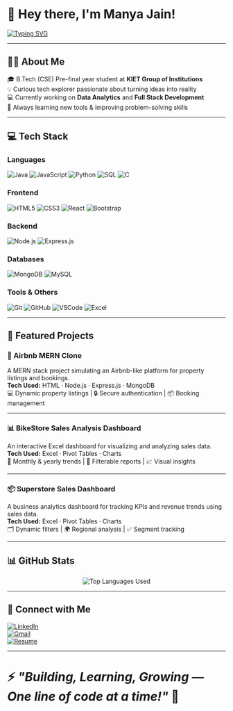 # 👋 Hey there, I'm Manya Jain!

[![Typing SVG](https://readme-typing-svg.demolab.com?font=Fira+Code&duration=3000&pause=500&color=36BCF7&width=800&lines=Full-Stack+Developer+%7C+Data+Analytics+Enthusiast;Passionate+about+Tech+%7C+Problem+Solver;Learning+and+Building+Every+Day)](https://git.io/typing-svg)

---

## 🙋‍♀️ About Me

🎓 B.Tech (CSE) Pre-final year student at **KIET Group of Institutions**  
💡 Curious tech explorer passionate about turning ideas into reality  
💻 Currently working on **Data Analytics** and **Full Stack Development**  
🌱 Always learning new tools & improving problem-solving skills  

---

## 💻 Tech Stack

### **Languages**
![Java](https://img.shields.io/badge/Java-ED8B00?style=for-the-badge&logo=openjdk&logoColor=white)
![JavaScript](https://img.shields.io/badge/JavaScript-F7DF1E?style=for-the-badge&logo=javascript&logoColor=black)
![Python](https://img.shields.io/badge/Python-3776AB?style=for-the-badge&logo=python&logoColor=white)
![SQL](https://img.shields.io/badge/SQL-4479A1?style=for-the-badge&logo=mysql&logoColor=white)
![C](https://img.shields.io/badge/C-00599C?style=for-the-badge&logo=c&logoColor=white)

### **Frontend**
![HTML5](https://img.shields.io/badge/HTML5-E34F26?style=for-the-badge&logo=html5&logoColor=white)
![CSS3](https://img.shields.io/badge/CSS3-1572B6?style=for-the-badge&logo=css3&logoColor=white)
![React](https://img.shields.io/badge/React-20232A?style=for-the-badge&logo=react&logoColor=61DAFB)
![Bootstrap](https://img.shields.io/badge/Bootstrap-563D7C?style=for-the-badge&logo=bootstrap&logoColor=white)

### **Backend**
![Node.js](https://img.shields.io/badge/Node.js-339933?style=for-the-badge&logo=nodedotjs&logoColor=white)
![Express.js](https://img.shields.io/badge/Express.js-000000?style=for-the-badge&logo=express&logoColor=white)

### **Databases**
![MongoDB](https://img.shields.io/badge/MongoDB-4EA94B?style=for-the-badge&logo=mongodb&logoColor=white)
![MySQL](https://img.shields.io/badge/MySQL-4479A1?style=for-the-badge&logo=mysql&logoColor=white)

### **Tools & Others**
![Git](https://img.shields.io/badge/Git-F05032?style=for-the-badge&logo=git&logoColor=white)
![GitHub](https://img.shields.io/badge/GitHub-181717?style=for-the-badge&logo=github&logoColor=white)
![VSCode](https://img.shields.io/badge/VSCode-007ACC?style=for-the-badge&logo=visualstudiocode&logoColor=white)
![Excel](https://img.shields.io/badge/Excel-217346?style=for-the-badge&logo=microsoft-excel&logoColor=white)

---

## 📂 Featured Projects

### 🏨 Airbnb MERN Clone  
A MERN stack project simulating an Airbnb-like platform for property listings and bookings.  
**Tech Used:** HTML · Node.js · Express.js · MongoDB  
💻 Dynamic property listings | 🔒 Secure authentication | 📦 Booking management  

---

### 📊 BikeStore Sales Analysis Dashboard  
An interactive Excel dashboard for visualizing and analyzing sales data.  
**Tech Used:** Excel · Pivot Tables · Charts  
📅 Monthly & yearly trends | 🔄 Filterable reports | 📈 Visual insights  

---

### 📦 Superstore Sales Dashboard  
A business analytics dashboard for tracking KPIs and revenue trends using sales data.  
**Tech Used:** Excel · Pivot Tables · Charts  
🗂 Dynamic filters | 🌍 Regional analysis | ✅ Segment tracking  

---

## 📊 GitHub Stats

<p align="center">
 

  <img src="https://github-readme-stats.vercel.app/api/top-langs/?username=ManyaJ04&layout=compact&theme=transparent" alt="Top Languages Used" />

</p>

---

## 🔗 Connect with Me

[![LinkedIn](https://img.shields.io/badge/LinkedIn-0A66C2?style=for-the-badge&logo=linkedin&logoColor=white)](https://www.linkedin.com/in/manya-jain-55293227b/)  
[![Gmail](https://img.shields.io/badge/Gmail-D14836?style=for-the-badge&logo=gmail&logoColor=white)](mailto:jmanya408@gmail.com)  
[![Resume](https://img.shields.io/badge/Resume-4285F4?style=for-the-badge&logo=googledrive&logoColor=white)](https://drive.google.com/your-resume-link-here)  

---

# ⚡ *"Building, Learning, Growing — One line of code at a time!"* 🚀


<!--
**ManyaJ04/ManyaJ04** is a ✨ _special_ ✨ repository because its `README.md` (this file) appears on your GitHub profile.

Here are some ideas to get you started:

- 🔭 I’m currently working on ...
- 🌱 I’m currently learning ...
- 👯 I’m looking to collaborate on ...
- 🤔 I’m looking for help with ...
- 💬 Ask me about ...
- 📫 How to reach me: ...
- 😄 Pronouns: ...
- ⚡ Fun fact: ...
-->
